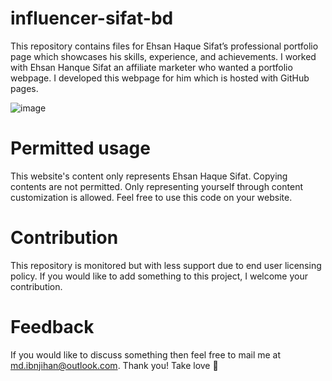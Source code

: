 # influencer-sifat-bd
This repository contains files for Ehsan Haque Sifat’s professional portfolio page which showcases his skills, experience, and achievements.
I worked with Ehsan Hanque Sifat an affiliate marketer who wanted a portfolio webpage.
I developed this webpage for him which is hosted with GitHub pages.

![image](https://user-images.githubusercontent.com/101347202/227952207-ffa4d0fa-e414-494e-ab22-2b07f3852069.png)
# Permitted usage
This website's content only represents Ehsan Haque Sifat.
Copying contents are not permitted. Only representing yourself through content customization is allowed.
Feel free to use this code on your website.

# Contribution
This repository is monitored but with less support due to end user licensing policy. If you would like to add something to this project, I welcome your contribution.

# Feedback
If you would like to discuss something then feel free to mail me at <a href="mailto:md.ibnjihan@outlook.com">md.ibnjihan@outlook.com</a>.
Thank you! Take love 🤍
